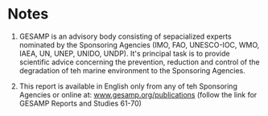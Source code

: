 # Notes
1.  GESAMP is an advisory body consisting of sepacialized experts nominated by the Sponsoring Agencies (IMO, FAO, UNESCO-IOC, WMO, IAEA, UN, UNEP, UNIDO, UNDP). It's principal task is to provide scientific advice concerning the prevention, reduction and control of the degradation of teh marine environment to the Sponsoring Agencies. 

2.  This report is available in English only from any of teh Sponsoring Agencies or online at:
www.gesamp.org/publications (follow the link for GESAMP Reports and Studies 61-70)
      
